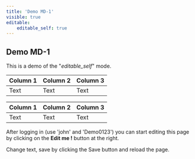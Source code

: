 ```yaml
---
title: 'Demo MD-1'
visible: true
editable:
    editable_self: true
---
```


## Demo MD-1

This is a demo of the "<i>editable_self</i>" mode.

| Column 1 | Column 2 | Column 3 |
| -------- | -------- | -------- |
| Text     | Text     | Text     |



| Column 1 | Column 2 | Column 3 |
| -------- | -------- | -------- |
| Text     | Text     | Text     |



After logging in (use 'john' and 'Demo0123') you can start editing this page by clicking on the <b>Edit me !</b> button at the right.

Change text, save by clicking the Save button and reload the page.